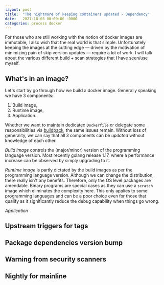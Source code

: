 ```yaml
---
layout: post
title:  "The nightmare of keeping containers updated - Dependency"
date:   2021-10-08 00:00:00 -0000
categories: process docker
---
```


For those who are still working with the notion of docker images are immutable, I also wish
that the real world is that simple.  Unfortunately keeping the images at the cutting edge &mdash;
driven by the motivation of minimizing pain of skip version updates &mdash; require a lot of work.
I will talk about the various different build + scan strategies that I have seen/use myself.

## What's in an image?

Let's start by go through how we build a docker image.  Generally speaking we have 3 components:
1. Build image,
2. Runtime image,
3. Application.

Whether we want to maintain dedicated `Dockerfile` or delegate some responsibilities via 
[buildpack](buildpack.io), the same issues remain.  Without loss of generality, we can say
that all 3 components can be *updated* without knowledge of each other.

*Build image* controls the (major/minor) version of the programming language version.  Most
recently golang release 1.17, where a performance increase can be observed by simply upgrading to it.


*Runtime image* is partly dictated by the build images as per the programming language version.
Although we can change the distribution, there really isn't any benefits.  Therefore, only the OS level
packages are amendable. Binary programs are special cases as they can use a `scratch` image which
eliminates the complexity here. This only applies to some programming languages and can be a poor choice
even for those that qualify as it significantly reduce the debug capability when things go wrong.

*Application* 

## Upstream triggers for tags

## Package dependencies version bump

## Warning from security scanners

## Nightly for mainline

